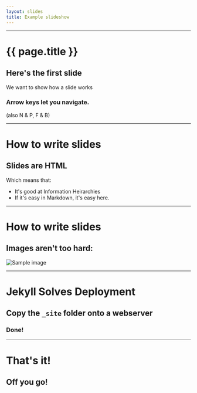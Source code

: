 ```yaml
---
layout: slides
title: Example slideshow
---
```

<!-- This space is intentionally left blank -->
---
# {{ page.title }}

## Here's the first slide

We want to show how a slide works

### Arrow keys let you navigate.

(also N &amp; P, F &amp; B)

---
# How to write slides

## Slides are HTML

Which means that:

* It's good at Information Heirarchies
* If it's easy in Markdown, it's easy here.

---
# How to write slides

## Images aren't too hard:

![Sample image](http://placekitten.com/g/640/480)

---
# Jekyll Solves Deployment

## Copy the `_site` folder onto a webserver

### Done!

---
# That's it!

## Off you go!

